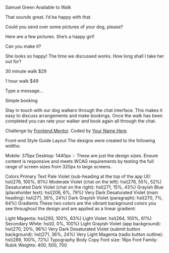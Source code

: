 <body>

  Samuel Green
  Available to Walk

  That sounds great. I’d be happy with that.

  Could you send over some pictures of your dog, please?

  Here are a few pictures. She’s a happy girl!

  Can you make it?

  She looks so happy! The time we discussed works. How long shall I take her out for?

  30 minute walk
  $29

  1 hour walk
  $49

  Type a message…

  Simple booking

  Stay in touch with our dog walkers through the chat interface. This makes it easy to 
  discuss arrangements and make bookings. Once the walk has been completed you can rate 
  your walker and book again all through the chat.
  
  <div class="attribution">
    Challenge by <a href="https://www.frontendmentor.io?ref=challenge" target="_blank">Frontend Mentor</a>. 
    Coded by <a href="#">Your Name Here</a>.
  </div>
</body>



Front-end Style Guide
Layout
The designs were created to the following widths:

Mobile: 375px
Desktop: 1440px
💡 These are just the design sizes. Ensure content is responsive and meets WCAG requirements by testing the full range of screen sizes from 320px to large screens.

Colors
Primary
Text
Pale Violet (sub-heading at the top of the app UI): hsl(276, 100%, 81%)
Moderate Violet (chat on the left): hsl(276, 55%, 52%)
Desaturated Dark Violet (chat on the right): hsl(271, 15%, 43%)
Grayish Blue (placeholder text): hsl(206, 6%, 79%)
Very Dark Desaturated Violet (main heading): hsl(271, 36%, 24%)
Dark Grayish Violet (paragraph): hsl(270, 7%, 64%)
Gradients
These two colors are the vibrant background colors you see throughout the design and are applied as a linear gradient:

Light Magenta: hsl(293, 100%, 63%)
Light Violet: hsl(264, 100%, 61%)
Secondary
White: hsl(0, 0%, 100%)
Light Grayish Violet (app background): hsl(270, 20%, 96%)
Very Dark Desaturated Violet (submit button background): hsl(271, 36%, 24%)
Very Light Magenta (radio button outline): hsl(289, 100%, 72%)
Typography
Body Copy
Font size: 16px
Font
Family: Rubik
Weights: 400, 500, 700